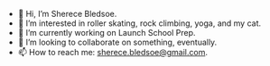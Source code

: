 - 👋 Hi, I’m Sherece Bledsoe.
- 👀 I’m interested in roller skating, rock climbing, yoga, and my cat.
- 🌱 I’m currently working on Launch School Prep.
- 💞️ I’m looking to collaborate on something, eventually.
- 📫 How to reach me: sherece.bledsoe@gmail.com.

<!---
skbledsoe/skbledsoe is a ✨ special ✨ repository because its `README.md` (this file) appears on your GitHub profile.
You can click the Preview link to take a look at your changes.
--->

